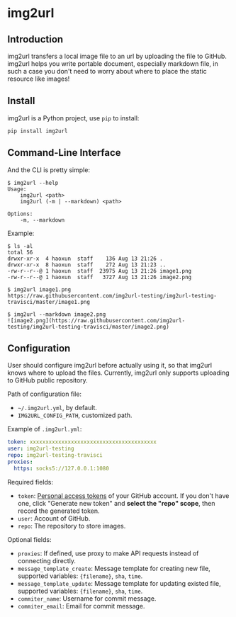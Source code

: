 # img2url

## Introduction 

img2url transfers a local image file to an url by uploading the file to GitHub. img2url helps you write portable document, especially markdown file, in such a case you don't need to worry about where to place the static resource like images!

## Install

img2url is a Python project, use `pip` to install:

```
pip install img2url
```

## Command-Line Interface

And the CLI is pretty simple:

```
$ img2url --help 
Usage:
    img2url <path>
    img2url (-m | --markdown) <path>

Options:
    -m, --markdown
```

Example:

```
$ ls -al
total 56
drwxr-xr-x  4 haoxun  staff    136 Aug 13 21:26 .
drwxr-xr-x  8 haoxun  staff    272 Aug 13 21:23 ..
-rw-r--r--@ 1 haoxun  staff  23975 Aug 13 21:26 image1.png
-rw-r--r--@ 1 haoxun  staff   3727 Aug 13 21:26 image2.png

$ img2url image1.png 
https://raw.githubusercontent.com/img2url-testing/img2url-testing-travisci/master/image1.png

$ img2url --markdown image2.png 
![image2.png](https://raw.githubusercontent.com/img2url-testing/img2url-testing-travisci/master/image2.png)
```

## Configuration

User should configure img2url before actually using it, so that img2url knows where to upload the files. Currently, img2url only supports uploading to GitHub public repository.

Path of configuration file:

* `~/.img2url.yml`, by default.
* `IMG2URL_CONFIG_PATH`, customized path.

Example of `.img2url.yml`:

```yaml
token: xxxxxxxxxxxxxxxxxxxxxxxxxxxxxxxxxxxxxxxx
user: img2url-testing
repo: img2url-testing-travisci
proxies:
  https: socks5://127.0.0.1:1080
```

Required fields:

* `token`: [Personal access tokens](https://github.com/settings/tokens) of your GitHub account. If you don't have one, click "Generate new token" and **select the "repo" scope**, then record the generated token.
* `user`: Account of GitHub.
* `repo`: The repository to store images.

Optional fields:

* `proxies`: If defined, use proxy to make API requests instead of connecting directly.
* `message_template_create`: Message template for creating new file, supported variables: `{filename}`, `sha`, `time`.
* `message_template_update`: Message template for updating existed file, supported variables: `{filename}`, `sha`, `time`.
* `commiter_name`: Username for commit message.
* `commiter_email`: Email for commit message.